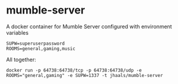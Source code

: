 # mumble-server
A docker container for Mumble Server configured with environment variables

    SUPW=superuserpassword
    ROOMS=general,gaming,music

All together:

    docker run -p 64738:64738/tcp -p 64738:64738/udp -e ROOMS="general,gaming" -e SUPW=1337 -t jhaals/mumble-server
